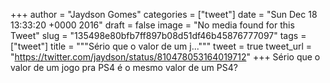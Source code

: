 
+++
author = "Jaydson Gomes"
categories = ["tweet"]
date = "Sun Dec 18 13:33:20 +0000 2016"
draft = false
image = "No media found for this Tweet"
slug = "135498e80bfb7ff897b08d51df46b45876777097"
tags = ["tweet"]
title = """Sério que o valor de um j..."""
tweet = true
tweet_url = "https://twitter.com/jaydson/status/810478053164019712"
+++
Sério que o valor de um jogo pra PS4 é o mesmo valor de um PS4?
